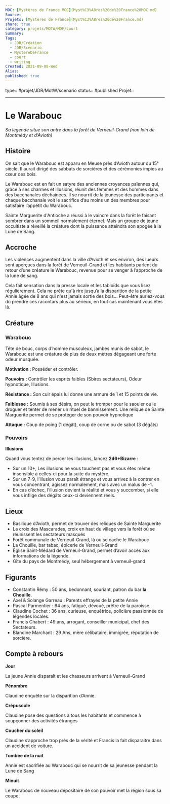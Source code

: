 ```yaml
---
MOC: [Mystères de France MOC](Myst%C3%A8res%20de%20France%20MOC.md)
Source:
Projets: [Mystères de France](Myst%C3%A8res%20de%20France.md)
share: true
category: projets/MOTW/MDF/court
Summary:
Tags:
  - JDR/Création
  - JDR/Scénario
  - MystereDeFrance
  - court
  - writing
Created: 2021-09-08-Wed
Alias:
published: true
---
```

type:: #projet/JDR/MotW/scenario 
status:: #published 
Projet::
***  

# Le Warabouc

*Sa légende situe son antre dans la forêt de Verneuil-Grand (non loin de Montmédy et d’Avioth)*

## Histoire

On sait que le Warabouc est apparu en Meuse près d’Avioth autour du 15ᵉ siècle. Il aurait dirigé des sabbats de sorcières et des cérémonies impies au cœur des bois.

Le Warabouc est en fait un satyre des anciennes croyances païennes qui, grâce à ses charmes et illusions, réunit des femmes et des hommes dans des bacchanales déchainées. Il se nourrit de la jeunesse des participants et chaque bacchanale voit le sacrifice d’au moins un des membres pour satisfaire l’appétit du Warabouc. 

Sainte Marguerite d'Antioche a réussi à le vaincre dans la forêt le faisant sombrer dans un sommeil normalement éternel. Mais un groupe de jeune occultiste a réveillé la créature dont la puissance atteindra son apogée à la Lune de Sang.

## Accroche

Les violences augmentent dans la ville d’Avioth et ses environ, des lueurs sont aperçues dans la forêt de Verneuil-Grand et les habitants parlent du retour d’une créature le Warabouc, revenue pour se venger à l’approche de la lune de sang. 

Cela fait sensation dans la presse locale et les tabloïds que vous lisez régulièrement. Cela ne prête qu'à rire jusqu’à la disparition de la petite Annie âgée de 8 ans qui n'est jamais sortie des bois… Peut-être auriez-vous dû prendre ces racontars plus au sérieux, en tout cas maintenant vous êtes là.

## Créature

### Warabouc

Tête de bouc, corps d’homme musculeux, jambes munis de sabot, le Warabouc est une créature de plus de deux mètres dégageant une forte odeur musquée.

**Motivation :** Posséder et contrôler.

**Pouvoirs :** Contrôler les esprits faibles (Sbires sectateurs), Odeur hypnotique, Illusions.

**Résistance :** Son cuir épais lui donne une armure de 1 et 15 points de vie.

**Faiblesse :** Soumis à ses désirs, on peut le tromper pour le saouler ou le droguer et tenter de mener un rituel de bannissement. Une relique de Sainte Marguerite permet de se protéger de son pouvoir hypnotique

**Attaque :** Coup de poing (1 dégât), coup de corne ou de sabot (3 dégâts)

### Pouvoirs

**Illusions**

Quand vous tentez de percer les illusions, lancez **2d6+Bizarre** :
- Sur un 10+, Les illusions ne vous touchent pas et vous êtes même insensible à celles-ci pour la suite du mystère.
- Sur un 7-9, l’illusion vous paraît étrange et vous arrivez à la contrer en vous concentrant, agissez normalement, mais avec un malus de -1.
- En cas d’échec, l’illusion devient la réalité et vous y succomber, si elle vous inflige des dégâts ceux-ci deviennent réels.

## Lieux
- Basilique d’Avioth, permet de trouver des reliques de Sainte Marguerite
- La croix des Mascarades, croix en haut du village vers la forêt où se réunissent les sectateurs masqués
- Forêt communale de Verneuil-Grand, là où se cache le Warabouc
- La Chouille, bar tabac, épicerie de Verneuil-Grand
- Église Saint-Médard de Verneuil-Grand, permet d’avoir accès aux informations de la légende.
- Gîte du pays de Montmédy, seul hébergement à verneuil-grand

## Figurants
- Constantin Rémy : 50 ans, bedonnant, souriant, patron du bar **la Chouille**.
- Axel & Solange Garreau : Parents effrayés de la petite Annie
- Pascal Parmentier : 64 ans, fatigué, dévoué, prêtre de la paroisse.
- Claudine Cochet : 36 ans, curieuse, enquêtrice, policière passionnée de légendes locales.
- Francis Chabert : 49 ans, arrogant, conseiller municipal, chef des Sectateurs.
- Blandine Marchant : 29 Ans, mère célibataire, immigrée, réputation de sorcière.

## Compte à rebours

**Jour**

La jeune Annie disparaît et les chasseurs arrivent à Verneuil-Grand

**Pénombre**

Claudine enquête sur la disparition d’Annie.

**Crépuscule**

Claudine pose des questions à tous les habitants et commence à soupçonner des activités étranges

**Coucher du soleil**

Claudine s’approche trop près de la vérité et Francis la fait disparaitre dans un accident de voiture.

**Tombée de la nuit**

Annie est sacrifiée au Warabouc qui se nourrit de sa jeunesse pendant la Lune de Sang

**Minuit**

Le Warabouc de nouveau dépositaire de son pouvoir met la région sous sa coupe.